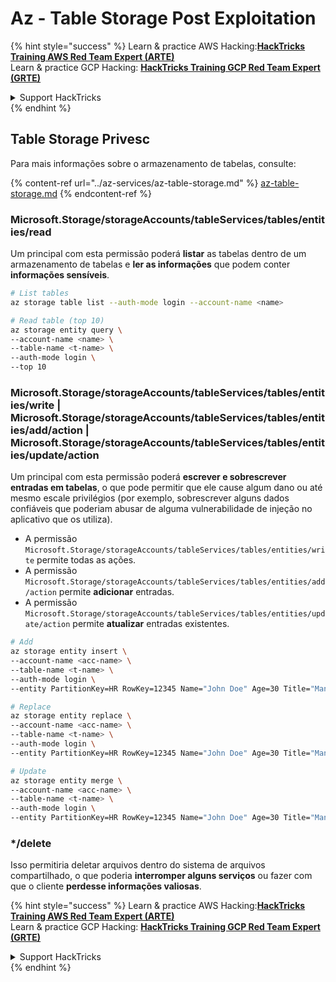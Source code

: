 # Az - Table Storage Post Exploitation

{% hint style="success" %}
Learn & practice AWS Hacking:<img src="../../../.gitbook/assets/image (1) (1) (1) (1).png" alt="" data-size="line">[**HackTricks Training AWS Red Team Expert (ARTE)**](https://training.hacktricks.xyz/courses/arte)<img src="../../../.gitbook/assets/image (1) (1) (1) (1).png" alt="" data-size="line">\
Learn & practice GCP Hacking: <img src="../../../.gitbook/assets/image (2) (1).png" alt="" data-size="line">[**HackTricks Training GCP Red Team Expert (GRTE)**<img src="../../../.gitbook/assets/image (2) (1).png" alt="" data-size="line">](https://training.hacktricks.xyz/courses/grte)

<details>

<summary>Support HackTricks</summary>

* Check the [**subscription plans**](https://github.com/sponsors/carlospolop)!
* **Join the** 💬 [**Discord group**](https://discord.gg/hRep4RUj7f) or the [**telegram group**](https://t.me/peass) or **follow** us on **Twitter** 🐦 [**@hacktricks\_live**](https://twitter.com/hacktricks_live)**.**
* **Share hacking tricks by submitting PRs to the** [**HackTricks**](https://github.com/carlospolop/hacktricks) and [**HackTricks Cloud**](https://github.com/carlospolop/hacktricks-cloud) github repos.

</details>
{% endhint %}

## Table Storage Privesc

Para mais informações sobre o armazenamento de tabelas, consulte:

{% content-ref url="../az-services/az-table-storage.md" %}
[az-table-storage.md](../az-services/az-table-storage.md)
{% endcontent-ref %}

### Microsoft.Storage/storageAccounts/tableServices/tables/entities/read

Um principal com esta permissão poderá **listar** as tabelas dentro de um armazenamento de tabelas e **ler as informações** que podem conter **informações sensíveis**.
```bash
# List tables
az storage table list --auth-mode login --account-name <name>

# Read table (top 10)
az storage entity query \
--account-name <name> \
--table-name <t-name> \
--auth-mode login \
--top 10
```
### Microsoft.Storage/storageAccounts/tableServices/tables/entities/write | Microsoft.Storage/storageAccounts/tableServices/tables/entities/add/action | Microsoft.Storage/storageAccounts/tableServices/tables/entities/update/action

Um principal com esta permissão poderá **escrever e sobrescrever entradas em tabelas**, o que pode permitir que ele cause algum dano ou até mesmo escale privilégios (por exemplo, sobrescrever alguns dados confiáveis que poderiam abusar de alguma vulnerabilidade de injeção no aplicativo que os utiliza).

* A permissão `Microsoft.Storage/storageAccounts/tableServices/tables/entities/write` permite todas as ações.
* A permissão `Microsoft.Storage/storageAccounts/tableServices/tables/entities/add/action` permite **adicionar** entradas.
* A permissão `Microsoft.Storage/storageAccounts/tableServices/tables/entities/update/action` permite **atualizar** entradas existentes.
```bash
# Add
az storage entity insert \
--account-name <acc-name> \
--table-name <t-name> \
--auth-mode login \
--entity PartitionKey=HR RowKey=12345 Name="John Doe" Age=30 Title="Manager"

# Replace
az storage entity replace \
--account-name <acc-name> \
--table-name <t-name> \
--auth-mode login \
--entity PartitionKey=HR RowKey=12345 Name="John Doe" Age=30 Title="Manager"

# Update
az storage entity merge \
--account-name <acc-name> \
--table-name <t-name> \
--auth-mode login \
--entity PartitionKey=HR RowKey=12345 Name="John Doe" Age=30 Title="Manager"
```
### \*/delete

Isso permitiria deletar arquivos dentro do sistema de arquivos compartilhado, o que poderia **interromper alguns serviços** ou fazer com que o cliente **perdesse informações valiosas**.

{% hint style="success" %}
Learn & practice AWS Hacking:<img src="../../../.gitbook/assets/image (1) (1) (1) (1).png" alt="" data-size="line">[**HackTricks Training AWS Red Team Expert (ARTE)**](https://training.hacktricks.xyz/courses/arte)<img src="../../../.gitbook/assets/image (1) (1) (1) (1).png" alt="" data-size="line">\
Learn & practice GCP Hacking: <img src="../../../.gitbook/assets/image (2) (1).png" alt="" data-size="line">[**HackTricks Training GCP Red Team Expert (GRTE)**<img src="../../../.gitbook/assets/image (2) (1).png" alt="" data-size="line">](https://training.hacktricks.xyz/courses/grte)

<details>

<summary>Support HackTricks</summary>

* Check the [**subscription plans**](https://github.com/sponsors/carlospolop)!
* **Join the** 💬 [**Discord group**](https://discord.gg/hRep4RUj7f) or the [**telegram group**](https://t.me/peass) or **follow** us on **Twitter** 🐦 [**@hacktricks\_live**](https://twitter.com/hacktricks_live)**.**
* **Share hacking tricks by submitting PRs to the** [**HackTricks**](https://github.com/carlospolop/hacktricks) and [**HackTricks Cloud**](https://github.com/carlospolop/hacktricks-cloud) github repos.

</details>
{% endhint %}
